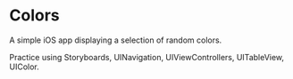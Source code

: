 # Colors
A simple iOS app displaying a selection of random colors.

Practice using Storyboards, UINavigation, UIViewControllers, UITableView, UIColor. 
